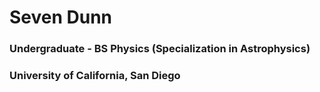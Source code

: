 # Seven Dunn
### Undergraduate - BS Physics (Specialization in Astrophysics)
### University of California, San Diego


